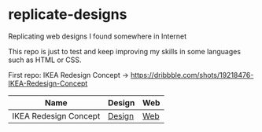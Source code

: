 # replicate-designs
Replicating web designs I found somewhere in Internet

This repo is just to test and keep improving my skills in some languages such as HTML or CSS. 

First repo: IKEA Redesign Concept -> https://dribbble.com/shots/19218476-IKEA-Redesign-Concept

| Name  	| Design  	| Web  	|
|---	|---	|---	|
| IKEA Redesign Concept| [Design](https://dribbble.com/shots/19218476-IKEA-Redesign-Concept)  	| [Web](https://manueldevjour.github.io/replicate-designs/IKEA%20Redesign%20Concept/index.html)  	|
